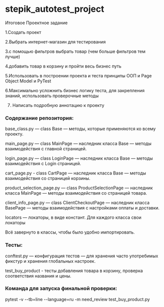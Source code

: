 # stepik_autotest_project
Итоговое Проектное задание

1.Создать проект

2.Выбрать интернет-магазин для тестирования

3.с помощью фильтров выбрать товар (чем больше фильтров тем лучше)

4.добавить товар в корзину и пройти весь бизнес путь

5.Использовать в построении проекта и теста принципы ООП и Page Object Model и PyTest

6.Максимально усложнить бизнес логику теста, для закрепления знаний, использовать проверочные методы

7. Написать подробную аннотацию к проекту


### Содержание репозитория:

base_class.py — class Base — методы, которые применяются ко всему проекту.

main_page.py — class MainPage — наследник класса Base — методы взаимодействия с главной страницей.

login_page.py — class LoginPage — наследник класса Base — методы взаимодействия с Login страницей.

cart_page.py - class CartPage  — наследник класса Base — методы взаимодействия со страницей корзины.

product_selection_page.py — class ProductSelectionPage — наследник класса MainPage — методы взаимодействия со страницей товара.

client_info_page.py — class ClientCheckoutPage — наследник класса BasePage — методы взаимодействия с настройками оплаты и доставки.

locators — локаторы, в виде констант. Для каждого класса свои локаторы

Всё завернуто в классы, чтобы было удобно импортировать.

### Тесты:

conftest.py — конфигурация тестов — для хранения часто употребимых фикстур и хранения глобальных настроек.

test_buy_product - тесты добавления товара в корзину, проверка соответствия названия и цены.


### Команда для запуска финальной проверки:
pytest -v --tb=line --language=ru -m need_review test_buy_product.py
